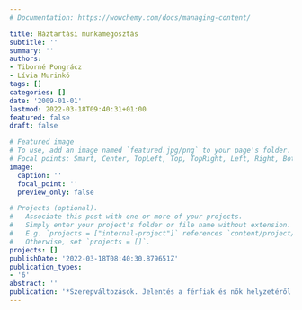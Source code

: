 ```yaml
---
# Documentation: https://wowchemy.com/docs/managing-content/

title: Háztartási munkamegosztás
subtitle: ''
summary: ''
authors:
- Tiborné Pongrácz
- Lívia Murinkó
tags: []
categories: []
date: '2009-01-01'
lastmod: 2022-03-18T09:40:31+01:00
featured: false
draft: false

# Featured image
# To use, add an image named `featured.jpg/png` to your page's folder.
# Focal points: Smart, Center, TopLeft, Top, TopRight, Left, Right, BottomLeft, Bottom, BottomRight.
image:
  caption: ''
  focal_point: ''
  preview_only: false

# Projects (optional).
#   Associate this post with one or more of your projects.
#   Simply enter your project's folder or file name without extension.
#   E.g. `projects = ["internal-project"]` references `content/project/deep-learning/index.md`.
#   Otherwise, set `projects = []`.
projects: []
publishDate: '2022-03-18T08:40:30.879651Z'
publication_types:
- '6'
abstract: ''
publication: '*Szerepváltozások. Jelentés a férfiak és nők helyzetéről 2009*'
---
```


